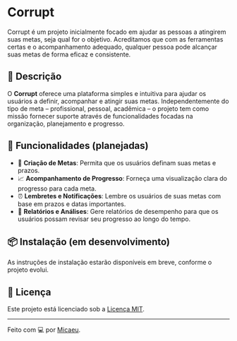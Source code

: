 # Corrupt

Corrupt é um projeto inicialmente focado em ajudar as pessoas a atingirem suas metas, seja qual for o objetivo. Acreditamos que com as ferramentas certas e o acompanhamento adequado, qualquer pessoa pode alcançar suas metas de forma eficaz e consistente.

## 📜 Descrição

O **Corrupt** oferece uma plataforma simples e intuitiva para ajudar os usuários a definir, acompanhar e atingir suas metas. Independentemente do tipo de meta – profissional, pessoal, acadêmica – o projeto tem como missão fornecer suporte através de funcionalidades focadas na organização, planejamento e progresso.

## 🚀 Funcionalidades (planejadas)

- 📅 **Criação de Metas**: Permita que os usuários definam suas metas e prazos.
- 📈 **Acompanhamento de Progresso**: Forneça uma visualização clara do progresso para cada meta.
- ⏰ **Lembretes e Notificações**: Lembre os usuários de suas metas com base em prazos e datas importantes.
- 🎯 **Relatórios e Análises**: Gere relatórios de desempenho para que os usuários possam revisar seu progresso ao longo do tempo.

## 📦 Instalação (em desenvolvimento)

As instruções de instalação estarão disponíveis em breve, conforme o projeto evolui.

## 📝 Licença

Este projeto está licenciado sob a [Licença MIT](LICENSE).

---

Feito com 💻 por [Micaeu](https://github.com/eu-micaeu).
